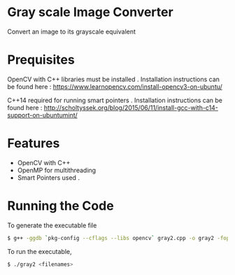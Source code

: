 # Gray scale Image Converter

Convert an image to its grayscale equivalent

# Prequisites

OpenCV with C++ libraries must be installed .
Installation instructions can be found here : https://www.learnopencv.com/install-opencv3-on-ubuntu/

C++14 required for running smart pointers .
Installation instructions can be found here : http://scholtyssek.org/blog/2015/06/11/install-gcc-with-c14-support-on-ubuntumint/

# Features

- OpenCV with C++
- OpenMP for multithreading
- Smart Pointers used .


# Running the Code

To generate the executable file 
```sh
$ g++ -ggdb `pkg-config --cflags --libs opencv` gray2.cpp -o gray2 -fopenmp -std=c++14
```

To run the executable,
```sh
$ ./gray2 <filenames>
```

